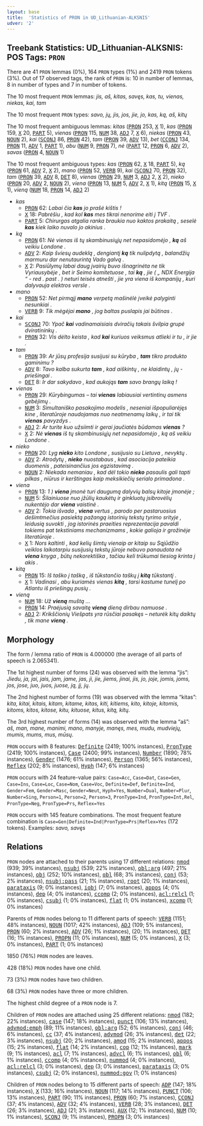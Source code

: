 ```yaml
---
layout: base
title:  'Statistics of PRON in UD_Lithuanian-ALKSNIS'
udver: '2'
---
```


## Treebank Statistics: UD_Lithuanian-ALKSNIS: POS Tags: `PRON`

There are 41 `PRON` lemmas (0%), 164 `PRON` types (1%) and 2419 `PRON` tokens (3%).
Out of 17 observed tags, the rank of `PRON` is: 10 in number of lemmas, 8 in number of types and 7 in number of tokens.

The 10 most frequent `PRON` lemmas: <em>jis, aš, kitas, savęs, kas, tu, vienas, niekas, kai, tam</em>

The 10 most frequent `PRON` types:  <em>savo, jų, jis, jos, jie, jo, kas, ką, aš, kitų</em>

The 10 most frequent ambiguous lemmas: <em>kitas</em> (<tt><a href="lt_alksnis-pos-PRON.html">PRON</a></tt> 253, <tt><a href="lt_alksnis-pos-X.html">X</a></tt> 1), <em>kas</em> (<tt><a href="lt_alksnis-pos-PRON.html">PRON</a></tt> 159, <tt><a href="lt_alksnis-pos-X.html">X</a></tt> 20, <tt><a href="lt_alksnis-pos-PART.html">PART</a></tt> 5), <em>vienas</em> (<tt><a href="lt_alksnis-pos-PRON.html">PRON</a></tt> 115, <tt><a href="lt_alksnis-pos-NUM.html">NUM</a></tt> 38, <tt><a href="lt_alksnis-pos-ADJ.html">ADJ</a></tt> 7, <tt><a href="lt_alksnis-pos-X.html">X</a></tt> 6), <em>niekas</em> (<tt><a href="lt_alksnis-pos-PRON.html">PRON</a></tt> 43, <tt><a href="lt_alksnis-pos-NOUN.html">NOUN</a></tt> 2), <em>kai</em> (<tt><a href="lt_alksnis-pos-SCONJ.html">SCONJ</a></tt> 86, <tt><a href="lt_alksnis-pos-PRON.html">PRON</a></tt> 42), <em>tam</em> (<tt><a href="lt_alksnis-pos-PRON.html">PRON</a></tt> 39, <tt><a href="lt_alksnis-pos-ADV.html">ADV</a></tt> 13), <em>bet</em> (<tt><a href="lt_alksnis-pos-CCONJ.html">CCONJ</a></tt> 134, <tt><a href="lt_alksnis-pos-PRON.html">PRON</a></tt> 11, <tt><a href="lt_alksnis-pos-ADV.html">ADV</a></tt> 1, <tt><a href="lt_alksnis-pos-PART.html">PART</a></tt> 1), <em>abu</em> (<tt><a href="lt_alksnis-pos-NUM.html">NUM</a></tt> 9, <tt><a href="lt_alksnis-pos-PRON.html">PRON</a></tt> 7), <em>nė</em> (<tt><a href="lt_alksnis-pos-PART.html">PART</a></tt> 12, <tt><a href="lt_alksnis-pos-PRON.html">PRON</a></tt> 6, <tt><a href="lt_alksnis-pos-ADV.html">ADV</a></tt> 2), <em>savas</em> (<tt><a href="lt_alksnis-pos-PRON.html">PRON</a></tt> 4, <tt><a href="lt_alksnis-pos-NOUN.html">NOUN</a></tt> 1)

The 10 most frequent ambiguous types:  <em>kas</em> (<tt><a href="lt_alksnis-pos-PRON.html">PRON</a></tt> 62, <tt><a href="lt_alksnis-pos-X.html">X</a></tt> 18, <tt><a href="lt_alksnis-pos-PART.html">PART</a></tt> 5), <em>ką</em> (<tt><a href="lt_alksnis-pos-PRON.html">PRON</a></tt> 61, <tt><a href="lt_alksnis-pos-ADV.html">ADV</a></tt> 2, <tt><a href="lt_alksnis-pos-X.html">X</a></tt> 2), <em>mano</em> (<tt><a href="lt_alksnis-pos-PRON.html">PRON</a></tt> 52, <tt><a href="lt_alksnis-pos-VERB.html">VERB</a></tt> 9), <em>kai</em> (<tt><a href="lt_alksnis-pos-SCONJ.html">SCONJ</a></tt> 70, <tt><a href="lt_alksnis-pos-PRON.html">PRON</a></tt> 32), <em>tam</em> (<tt><a href="lt_alksnis-pos-PRON.html">PRON</a></tt> 39, <tt><a href="lt_alksnis-pos-ADV.html">ADV</a></tt> 8, <tt><a href="lt_alksnis-pos-DET.html">DET</a></tt> 8), <em>vienas</em> (<tt><a href="lt_alksnis-pos-PRON.html">PRON</a></tt> 29, <tt><a href="lt_alksnis-pos-NUM.html">NUM</a></tt> 3, <tt><a href="lt_alksnis-pos-ADJ.html">ADJ</a></tt> 2, <tt><a href="lt_alksnis-pos-X.html">X</a></tt> 2), <em>nieko</em> (<tt><a href="lt_alksnis-pos-PRON.html">PRON</a></tt> 20, <tt><a href="lt_alksnis-pos-ADV.html">ADV</a></tt> 2, <tt><a href="lt_alksnis-pos-NOUN.html">NOUN</a></tt> 2), <em>viena</em> (<tt><a href="lt_alksnis-pos-PRON.html">PRON</a></tt> 13, <tt><a href="lt_alksnis-pos-NUM.html">NUM</a></tt> 5, <tt><a href="lt_alksnis-pos-ADV.html">ADV</a></tt> 2, <tt><a href="lt_alksnis-pos-X.html">X</a></tt> 1), <em>kitą</em> (<tt><a href="lt_alksnis-pos-PRON.html">PRON</a></tt> 15, <tt><a href="lt_alksnis-pos-X.html">X</a></tt> 1), <em>vieną</em> (<tt><a href="lt_alksnis-pos-NUM.html">NUM</a></tt> 18, <tt><a href="lt_alksnis-pos-PRON.html">PRON</a></tt> 14, <tt><a href="lt_alksnis-pos-ADJ.html">ADJ</a></tt> 2)


* <em>kas</em>
  * <tt><a href="lt_alksnis-pos-PRON.html">PRON</a></tt> 62: <em>Labai čia <b>kas</b> jo prašė kištis !</em>
  * <tt><a href="lt_alksnis-pos-X.html">X</a></tt> 18: <em>Pabrėšiu , kad kol <b>kas</b> mes tikrai nenorime eiti į TVF .</em>
  * <tt><a href="lt_alksnis-pos-PART.html">PART</a></tt> 5: <em>Chirurgas atgalia ranka braukia nuo kaktos prakaitą , seselė <b>kas</b> kiek laiko nuvalo jo akinius .</em>
* <em>ką</em>
  * <tt><a href="lt_alksnis-pos-PRON.html">PRON</a></tt> 61: <em>Nė vienas iš tų skambinusiųjų net nepasidomėjo , <b>ką</b> aš veikiu Londone .</em>
  * <tt><a href="lt_alksnis-pos-ADV.html">ADV</a></tt> 2: <em>Kaip šviesų audeklą , dengiantį <b>ką</b> tik nulipdytą , balandžių marmuru dar nenutaurintą Vado galvą .</em>
  * <tt><a href="lt_alksnis-pos-X.html">X</a></tt> 2: <em>Pasiūlymų labai daug įvairių buvo išnagrinėta ne tik Vyriausybėje , bet ir Seimo komitetuose , tai <b>ką</b> , jie ( „ NDX Energija “ - red . past . ) neturi teisės atnešti , jie yra viena iš kompanijų , kuri dalyvauja elektros versle .</em>
* <em>mano</em>
  * <tt><a href="lt_alksnis-pos-PRON.html">PRON</a></tt> 52: <em>Net pirmąjį <b>mano</b> verpetą mašinėlė įveikė palyginti nesunkiai .</em>
  * <tt><a href="lt_alksnis-pos-VERB.html">VERB</a></tt> 9: <em>Tik mėgėjai <b>mano</b> , jog baltas puslapis jai būtinas .</em>
* <em>kai</em>
  * <tt><a href="lt_alksnis-pos-SCONJ.html">SCONJ</a></tt> 70: <em>Ypač <b>kai</b> vadinamaisiais dviračių takais švilpia grupė dviratininkų .</em>
  * <tt><a href="lt_alksnis-pos-PRON.html">PRON</a></tt> 32: <em>Vis dėlto keista , kad <b>kai</b> kuriuos veiksmus atlieki ir tu , ir jie .</em>
* <em>tam</em>
  * <tt><a href="lt_alksnis-pos-PRON.html">PRON</a></tt> 39: <em>Ar jūsų profesija susijusi su kūryba , <b>tam</b> tikro produkto gaminimu ?</em>
  * <tt><a href="lt_alksnis-pos-ADV.html">ADV</a></tt> 8: <em>Tavo kalba sukurta <b>tam</b> , kad aiškintų , ne klaidintų , jų - priešingai .</em>
  * <tt><a href="lt_alksnis-pos-DET.html">DET</a></tt> 8: <em>Ir dar sakydavo , kad aukojąs <b>tam</b> savo brangų laiką !</em>
* <em>vienas</em>
  * <tt><a href="lt_alksnis-pos-PRON.html">PRON</a></tt> 29: <em>Kūrybingumas – tai <b>vienas</b> labiausiai vertintinų asmens gebėjimų .</em>
  * <tt><a href="lt_alksnis-pos-NUM.html">NUM</a></tt> 3: <em>Simultaniško pasakojimo modelis , neseniai išpopuliarėjęs kine , literatūroje naudojamas nuo neatmenamų laikų , ir tai tik <b>vienas</b> pavyzdys .</em>
  * <tt><a href="lt_alksnis-pos-ADJ.html">ADJ</a></tt> 2: <em>Ar turite kuo užsiimti ir gerai jaučiatės būdamas <b>vienas</b> ?</em>
  * <tt><a href="lt_alksnis-pos-X.html">X</a></tt> 2: <em>Nė <b>vienas</b> iš tų skambinusiųjų net nepasidomėjo , ką aš veikiu Londone .</em>
* <em>nieko</em>
  * <tt><a href="lt_alksnis-pos-PRON.html">PRON</a></tt> 20: <em>Lyg <b>nieko</b> kito Londone , susijusio su Lietuva , nevyktų .</em>
  * <tt><a href="lt_alksnis-pos-ADV.html">ADV</a></tt> 2: <em>Atrodytų , <b>nieko</b> nuostabaus , kad asociacija pateikia duomenis , pateisinančius jos egzistavimą .</em>
  * <tt><a href="lt_alksnis-pos-NOUN.html">NOUN</a></tt> 2: <em>Niekada nemaniau , kad dėl tokio <b>nieko</b> pasaulis gali tapti pilkas , niūrus ir kerštingas kaip meksikiečių serialo primadona .</em>
* <em>viena</em>
  * <tt><a href="lt_alksnis-pos-PRON.html">PRON</a></tt> 13: <em>1 ) <b>viena</b> įmonė turi daugumą dalyvių balsų kitoje įmonėje ;</em>
  * <tt><a href="lt_alksnis-pos-NUM.html">NUM</a></tt> 5: <em>Šilainiuose nuo įžūlių kaukėtų ir ginkluotų įsibrovėlių nukentėjo dar <b>viena</b> vaistinė .</em>
  * <tt><a href="lt_alksnis-pos-ADV.html">ADV</a></tt> 2: <em>Tokia išvada , <b>viena</b> vertus , parodo per pastaruosius dešimtmečius pasiektą pažangą istorinių tekstų tyrimo srityje , leidusią suvokti , jog istorinės praeities reprezentacija pavaldi tokiems pat tekstiniams mechanizmams , kokie galioja ir grožinėje literatūroje .</em>
  * <tt><a href="lt_alksnis-pos-X.html">X</a></tt> 1: <em>Nors kaltinti , kad kelių šimtų vienaip ar kitaip su Sąjūdžio veiklos laikotarpiu susijusių tekstų jūroje nebuvo panaudota nė <b>viena</b> knyga , būtų nekorektiška , tačiau keli trūkumai tiesiog krinta į akis .</em>
* <em>kitą</em>
  * <tt><a href="lt_alksnis-pos-PRON.html">PRON</a></tt> 15: <em>Iš taško į tašką , iš tūkstančio taškų į <b>kitą</b> tūkstantį .</em>
  * <tt><a href="lt_alksnis-pos-X.html">X</a></tt> 1: <em>Vadinasi , abu kuriamės vienas <b>kitą</b> , tarsi kastume tunelį po Atlantu iš priešingų pusių .</em>
* <em>vieną</em>
  * <tt><a href="lt_alksnis-pos-NUM.html">NUM</a></tt> 18: <em>Už <b>vieną</b> muštą ...</em>
  * <tt><a href="lt_alksnis-pos-PRON.html">PRON</a></tt> 14: <em>Praėjusią savaitę <b>vieną</b> dieną dirbau namuose .</em>
  * <tt><a href="lt_alksnis-pos-ADJ.html">ADJ</a></tt> 2: <em>Krikščionių Viešpats yra rūsčiai pasakęs – neturėk kitų daiktų , tik mane <b>vieną</b> .</em>

## Morphology

The form / lemma ratio of `PRON` is 4.000000 (the average of all parts of speech is 2.065341).

The 1st highest number of forms (24) was observed with the lemma “jis”: <em>Jiedu, ja, jai, jais, jam, jame, jas, ji, jie, jiems, jinai, jis, jo, joje, jomis, joms, jos, jose, juo, juos, juose, ją, jį, jų</em>.

The 2nd highest number of forms (19) was observed with the lemma “kitas”: <em>kita, kitai, kitais, kitam, kitame, kitas, kiti, kitiems, kito, kitoje, kitomis, kitoms, kitos, kitose, kitu, kituose, kitus, kitą, kitų</em>.

The 3rd highest number of forms (14) was observed with the lemma “aš”: <em>aš, man, mane, manimi, mano, manyje, manęs, mes, mudu, mudviejų, mumis, mums, mus, mūsų</em>.

`PRON` occurs with 8 features: <tt><a href="lt_alksnis-feat-Definite.html">Definite</a></tt> (2419; 100% instances), <tt><a href="lt_alksnis-feat-PronType.html">PronType</a></tt> (2419; 100% instances), <tt><a href="lt_alksnis-feat-Case.html">Case</a></tt> (2400; 99% instances), <tt><a href="lt_alksnis-feat-Number.html">Number</a></tt> (1890; 78% instances), <tt><a href="lt_alksnis-feat-Gender.html">Gender</a></tt> (1476; 61% instances), <tt><a href="lt_alksnis-feat-Person.html">Person</a></tt> (1365; 56% instances), <tt><a href="lt_alksnis-feat-Reflex.html">Reflex</a></tt> (202; 8% instances), <tt><a href="lt_alksnis-feat-Hyph.html">Hyph</a></tt> (147; 6% instances)

`PRON` occurs with 24 feature-value pairs: `Case=Acc`, `Case=Dat`, `Case=Gen`, `Case=Ins`, `Case=Loc`, `Case=Nom`, `Case=Voc`, `Definite=Def`, `Definite=Ind`, `Gender=Fem`, `Gender=Masc`, `Gender=Neut`, `Hyph=Yes`, `Number=Dual`, `Number=Plur`, `Number=Sing`, `Person=1`, `Person=2`, `Person=3`, `PronType=Ind`, `PronType=Int,Rel`, `PronType=Neg`, `PronType=Prs`, `Reflex=Yes`

`PRON` occurs with 145 feature combinations.
The most frequent feature combination is `Case=Gen|Definite=Ind|PronType=Prs|Reflex=Yes` (172 tokens).
Examples: <em>savo, savęs</em>


## Relations

`PRON` nodes are attached to their parents using 17 different relations: <tt><a href="lt_alksnis-dep-nmod.html">nmod</a></tt> (939; 39% instances), <tt><a href="lt_alksnis-dep-nsubj.html">nsubj</a></tt> (539; 22% instances), <tt><a href="lt_alksnis-dep-obl-arg.html">obl:arg</a></tt> (497; 21% instances), <tt><a href="lt_alksnis-dep-obj.html">obj</a></tt> (252; 10% instances), <tt><a href="lt_alksnis-dep-obl.html">obl</a></tt> (68; 3% instances), <tt><a href="lt_alksnis-dep-conj.html">conj</a></tt> (53; 2% instances), <tt><a href="lt_alksnis-dep-nsubj-pass.html">nsubj:pass</a></tt> (21; 1% instances), <tt><a href="lt_alksnis-dep-root.html">root</a></tt> (20; 1% instances), <tt><a href="lt_alksnis-dep-parataxis.html">parataxis</a></tt> (9; 0% instances), <tt><a href="lt_alksnis-dep-iobj.html">iobj</a></tt> (7; 0% instances), <tt><a href="lt_alksnis-dep-appos.html">appos</a></tt> (4; 0% instances), <tt><a href="lt_alksnis-dep-dep.html">dep</a></tt> (4; 0% instances), <tt><a href="lt_alksnis-dep-ccomp.html">ccomp</a></tt> (2; 0% instances), <tt><a href="lt_alksnis-dep-acl-relcl.html">acl:relcl</a></tt> (1; 0% instances), <tt><a href="lt_alksnis-dep-csubj.html">csubj</a></tt> (1; 0% instances), <tt><a href="lt_alksnis-dep-flat.html">flat</a></tt> (1; 0% instances), <tt><a href="lt_alksnis-dep-xcomp.html">xcomp</a></tt> (1; 0% instances)

Parents of `PRON` nodes belong to 11 different parts of speech: <tt><a href="lt_alksnis-pos-VERB.html">VERB</a></tt> (1151; 48% instances), <tt><a href="lt_alksnis-pos-NOUN.html">NOUN</a></tt> (1017; 42% instances), <tt><a href="lt_alksnis-pos-ADJ.html">ADJ</a></tt> (109; 5% instances), <tt><a href="lt_alksnis-pos-PRON.html">PRON</a></tt> (60; 2% instances), <tt><a href="lt_alksnis-pos-ADV.html">ADV</a></tt> (26; 1% instances),  (20; 1% instances), <tt><a href="lt_alksnis-pos-DET.html">DET</a></tt> (16; 1% instances), <tt><a href="lt_alksnis-pos-PROPN.html">PROPN</a></tt> (11; 0% instances), <tt><a href="lt_alksnis-pos-NUM.html">NUM</a></tt> (5; 0% instances), <tt><a href="lt_alksnis-pos-X.html">X</a></tt> (3; 0% instances), <tt><a href="lt_alksnis-pos-PART.html">PART</a></tt> (1; 0% instances)

1850 (76%) `PRON` nodes are leaves.

428 (18%) `PRON` nodes have one child.

73 (3%) `PRON` nodes have two children.

68 (3%) `PRON` nodes have three or more children.

The highest child degree of a `PRON` node is 7.

Children of `PRON` nodes are attached using 25 different relations: <tt><a href="lt_alksnis-dep-nmod.html">nmod</a></tt> (182; 22% instances), <tt><a href="lt_alksnis-dep-case.html">case</a></tt> (147; 18% instances), <tt><a href="lt_alksnis-dep-punct.html">punct</a></tt> (106; 13% instances), <tt><a href="lt_alksnis-dep-advmod-emph.html">advmod:emph</a></tt> (89; 11% instances), <tt><a href="lt_alksnis-dep-obl-arg.html">obl:arg</a></tt> (52; 6% instances), <tt><a href="lt_alksnis-dep-conj.html">conj</a></tt> (46; 6% instances), <tt><a href="lt_alksnis-dep-cc.html">cc</a></tt> (37; 4% instances), <tt><a href="lt_alksnis-dep-advmod.html">advmod</a></tt> (26; 3% instances), <tt><a href="lt_alksnis-dep-det.html">det</a></tt> (22; 3% instances), <tt><a href="lt_alksnis-dep-nsubj.html">nsubj</a></tt> (20; 2% instances), <tt><a href="lt_alksnis-dep-amod.html">amod</a></tt> (15; 2% instances), <tt><a href="lt_alksnis-dep-appos.html">appos</a></tt> (15; 2% instances), <tt><a href="lt_alksnis-dep-flat.html">flat</a></tt> (14; 2% instances), <tt><a href="lt_alksnis-dep-cop.html">cop</a></tt> (12; 1% instances), <tt><a href="lt_alksnis-dep-mark.html">mark</a></tt> (9; 1% instances), <tt><a href="lt_alksnis-dep-acl.html">acl</a></tt> (7; 1% instances), <tt><a href="lt_alksnis-dep-advcl.html">advcl</a></tt> (6; 1% instances), <tt><a href="lt_alksnis-dep-obl.html">obl</a></tt> (6; 1% instances), <tt><a href="lt_alksnis-dep-ccomp.html">ccomp</a></tt> (4; 0% instances), <tt><a href="lt_alksnis-dep-nummod.html">nummod</a></tt> (4; 0% instances), <tt><a href="lt_alksnis-dep-acl-relcl.html">acl:relcl</a></tt> (3; 0% instances), <tt><a href="lt_alksnis-dep-dep.html">dep</a></tt> (3; 0% instances), <tt><a href="lt_alksnis-dep-parataxis.html">parataxis</a></tt> (3; 0% instances), <tt><a href="lt_alksnis-dep-csubj.html">csubj</a></tt> (2; 0% instances), <tt><a href="lt_alksnis-dep-nummod-gov.html">nummod:gov</a></tt> (1; 0% instances)

Children of `PRON` nodes belong to 15 different parts of speech: <tt><a href="lt_alksnis-pos-ADP.html">ADP</a></tt> (147; 18% instances), <tt><a href="lt_alksnis-pos-X.html">X</a></tt> (133; 16% instances), <tt><a href="lt_alksnis-pos-NOUN.html">NOUN</a></tt> (117; 14% instances), <tt><a href="lt_alksnis-pos-PUNCT.html">PUNCT</a></tt> (106; 13% instances), <tt><a href="lt_alksnis-pos-PART.html">PART</a></tt> (90; 11% instances), <tt><a href="lt_alksnis-pos-PRON.html">PRON</a></tt> (60; 7% instances), <tt><a href="lt_alksnis-pos-CCONJ.html">CCONJ</a></tt> (37; 4% instances), <tt><a href="lt_alksnis-pos-ADV.html">ADV</a></tt> (32; 4% instances), <tt><a href="lt_alksnis-pos-VERB.html">VERB</a></tt> (28; 3% instances), <tt><a href="lt_alksnis-pos-DET.html">DET</a></tt> (26; 3% instances), <tt><a href="lt_alksnis-pos-ADJ.html">ADJ</a></tt> (21; 3% instances), <tt><a href="lt_alksnis-pos-AUX.html">AUX</a></tt> (12; 1% instances), <tt><a href="lt_alksnis-pos-NUM.html">NUM</a></tt> (10; 1% instances), <tt><a href="lt_alksnis-pos-SCONJ.html">SCONJ</a></tt> (9; 1% instances), <tt><a href="lt_alksnis-pos-PROPN.html">PROPN</a></tt> (3; 0% instances)

